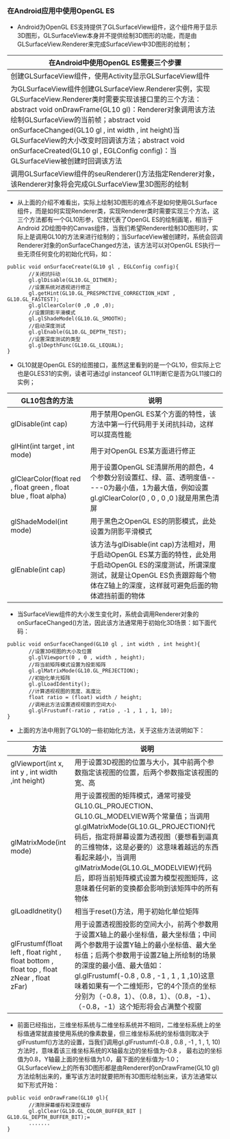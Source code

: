 ### 在Android应用中使用OpenGL ES
+ Android为OpenGL ES支持提供了GLSurfaceView组件，这个组件用于显示3D图形，GLSurfaceView本身并不提供绘制3D图形的功能，而是由GLSurfaceView.Renderer来完成SurfaceView中3D图形的绘制；

|在Android中使用OpenGL ES需要三个步骤|
|------|
|创建GLSurfaceView组件，使用Activity显示GLSurfaceView组件|
|为GLSurfaceView组件创建GLSurfaceView.Renderer实例，实现GLSurfaceView.Renderer类时需要实现该接口里的三个方法：abstract void onDrawFrame(GL10 gl)：Renderer对象调用该方法绘制GLSurfaceView的当前帧；abstract void onSurfaceChanged(GL10 gl , int width , int height)当GLSurfaceView的大小改变时回调该方法；abstract void onSurfaceCreated(GL10 gl , EGLConfig config)：当GLSurfaceView被创建时回调该方法|
|调用GLSurfaceView组件的seuRenderer()方法指定Renderer对象，该Renderer对象将会完成GLSurfaceView里3D图形的绘制|

+ 从上面的介绍不难看出，实际上绘制3D图形的难点不是如何使用GLSurface组件，而是如何实现Renderer类，实现Renderer类时需要实现三个方法，这三个方法都有一个GL10形参，它就代表了OpenGL ES的绘制画笔，相当于Android 2D绘图中的Canvas组件，当我们希望Renderer绘制3D图形时，实际上是调用GL10的方法来进行绘制的；当SurfaceView被创建时，系统会回调Renderer对象的onSurfaceChanged方法，该方法可以对OpenGL ES执行一些无须任何变化的初始化代码，如：

```
public void onSurfaceCreate(GL10 gl , EGLConfig config){
       //关闭抗抖动
       gl.glDisable(GL10.GL_DITHER);
       //设置系统对透视进行修正
       gl.getHint(GL10.GL_PRESPRCTIVE_CORRECTION_HINT , GL10.GL_FASTEST);
       gl.glClearColor(0 ,0 ,0 ,0);
       //设置阴影平滑模式
       gl.glShadeModel(GL10.GL_SMOOTH);
       //启动深度测试
       gl.glEnable(GL10.GL_DEPTH_TEST);
       //设置深度测试的类型
       gl.glDepthFunc(GL10.GL_LEQUAL);
}
```

+ GL10就是OpenGL ES的绘图接口，虽然这里看到的是一个GL10，但实际上它也是GLES31的实例，读者可通过gl instanceof GL11判断它是否为GL11接口的实例；

|GL10包含的方法|说明|
|------|------|
|glDisable(int cap)|用于禁用OpenGL ES某个方面的特性，该方法中第一行代码用于关闭抗抖动，这样可以提高性能|
|glHint(int target , int mode)|用于对OpenGL ES某方面进行修正|
|glClearColor(float red , float green , float blue , float alpha)|用于设置OpenGL SE清屏所用的颜色，4个参数分别设置红、绿、蓝、透明度值-----0为最小值，1为最大值，例如设置gl.glClearColor(0 , 0 , 0 ,0 )就是用黑色清屏|
|glShadeModel(int mode)|用于黑色之OpenGL ES的阴影模式，此处设置为阴影平滑模式|
|glEnable(int cap)|该方法与glDisable(int cap)方法相对，用于启动OpenGL ES某方面的特性，此处用于启动OpenGL ES的深度测试，所谓深度测试，就是让OpenGL ES负责跟踪每个物体在Z轴上的深度，这样就可避免后面的物体遮挡前面的物体|

+ 当SurfaceView组件的大小发生变化时，系统会调用Renderer对象的onSurfaceChanged()方法，因此该方法通常用于初始化3D场景：如下面代码：

```
public void onSurfaceChanged(GL10 gl , int width , int height){
       //设置3D视图的大小及位置
       gl.glViewport(0 , 0 , width , height);
       //将当前矩阵模式设置为投影矩阵
       gl.glMatrixMode(GL10.GL_PREJECTION);
       //初始化单元矩阵
       gl.glLoadIdentity();
       //计算透视视图的宽度、高度比
       float ratio = (float) width / height;
       //调用此方法设置透视视窗的空间大小
       gl.glFrustumf(-ratio , ratio , -1 , 1 , 1, 10);
}
```

+ 上面的方法中用到了GL10的一些初始化方法，关于这些方法说明如下：

|方法|说明|
|------|------|
|glViewport(int x, int y , int width ,int height)|用于设置3D视图的位置与大小，其中前两个参数指定该视图的位置，后两个参数指定该视图的宽、高|
|glMatrixMode(int mode)|用于设置视图的矩阵模式，通常可接受GL10.GL_PROJECTION、GL10.GL_MODELVIEW两个常量值；当调用gl.glMatrixMode(GL10.GL_PROJECTION)代码后，指定将屏幕设置为透视图（要想看到逼真的三维物体，这是必要的）这意味着越远的东西看起来越小，当调用glMatrixMode(GL10.GL_MODELVIEW)代码后，即将当前矩阵模式设置为模型视图矩阵，这意味着任何新的变换都会影响到该矩阵中的所有物体
|glLoadIdnetity()|相当于reset()方法，用于初始化单位矩阵|
|glFrustumf(float left , float right , float bottom  , float top , float zNear , float zFar)|用于设置透视图投影的空间大小，前两个参数用于设置X轴上的最小坐标值，最大坐标值；中间两个参数用于设置Y轴上的最小坐标值、最大坐标值；后两个参数用于设置Z轴上所绘制的场景的深度的最小值、最大值如：gl.glFrustumf(-0.8 , 0.8 , -1 , 1 , 1 ,10)这意味着如果有一个二维矩形，它的4个顶点的坐标分别为（-0.8，1）、（0.8，1）、（0.8，-1）、（-0.8，-1）这个矩形将会占满整个视窗|

+ 前面已经指出，三维坐标系统与二维坐标系统并不相同，二维坐标系统上的坐标值通常就直接使用系统的像素数量，但三维坐标系统的坐标值则取决于glFrustumf()方法的设置，当我们调用gl.glFrustumf(-0.8 , 0.8 , -1 , 1 , 1, 10)方法时，意味着该三维坐标系统的X轴最左边的坐标值为-0.8 ， 最右边的坐标值为0.8，Y轴最上面的坐标值为1.0，最下面的坐标值为-1.0；GLSurfaceView上的所有3D图形都是由Renderer的onDrawFrame(GL10 gl)方法绘制出来的，重写该方法时就要把所有3D图形绘制出来，该方法通常以如下形式开始：

```
public void onDrawFrame(GL10 gl){
       //清除屏幕缓存和深度缓存
       gl.glClear(GL10.GL_COLOR_BUFFER_BIT | GL10.GL_DEPTH_BUFFER_BIT);=
       .......
}
```
